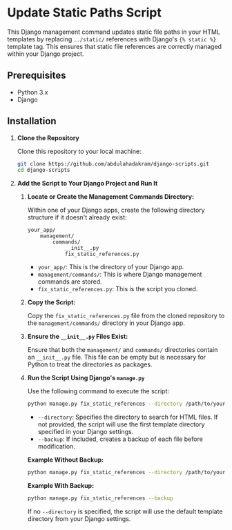 # Update Static Paths Script

This Django management command updates static file paths in your HTML templates by replacing `../static/` references with Django's `{% static %}` template tag. This ensures that static file references are correctly managed within your Django project.

## Prerequisites

- Python 3.x
- Django

## Installation

1. **Clone the Repository**

   Clone this repository to your local machine:

   ```bash
   git clone https://github.com/abdulahadakram/django-scripts.git
   cd django-scripts

2. **Add the Script to Your Django Project and Run It**

   1. **Locate or Create the Management Commands Directory:**

      Within one of your Django apps, create the following directory structure if it doesn't already exist:

      ```
      your_app/
          management/
              commands/
                  __init__.py
                  fix_static_references.py
      ```

      - `your_app/`: This is the directory of your Django app.
      - `management/commands/`: This is where Django management commands are stored.
      - `fix_static_references.py`: This is the script you cloned.

   2. **Copy the Script:**

      Copy the `fix_static_references.py` file from the cloned repository to the `management/commands/` directory in your Django app.

   3. **Ensure the `__init__.py` Files Exist:**

      Ensure that both the `management/` and `commands/` directories contain an `__init__.py` file. This file can be empty but is necessary for Python to treat the directories as packages.

   4. **Run the Script Using Django's `manage.py`**

      Use the following command to execute the script:

      ```bash
      python manage.py fix_static_references --directory /path/to/your/templates --backup
      ```

      - `--directory`: Specifies the directory to search for HTML files. If not provided, the script will use the first template directory specified in your Django settings.
      - `--backup`: If included, creates a backup of each file before modification.

      **Example Without Backup:**

      ```bash
      python manage.py fix_static_references --directory /path/to/your/templates
      ```

      **Example With Backup:**

      ```bash
      python manage.py fix_static_references --backup
      ```

      If no `--directory` is specified, the script will use the default template directory from your Django settings.
